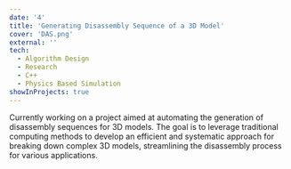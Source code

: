 ```yaml
---
date: '4'
title: 'Generating Disassembly Sequence of a 3D Model'
cover: 'DAS.png'
external: ''
tech:
  - Algorithm Design
  - Research 
  - C++
  - Physics Based Simulation
showInProjects: true
---
```


Currently working on a project aimed at automating the generation of disassembly sequences for 3D models. The goal is to leverage traditional computing methods to develop an efficient and systematic approach for breaking down complex 3D models, streamlining the disassembly process for various applications.